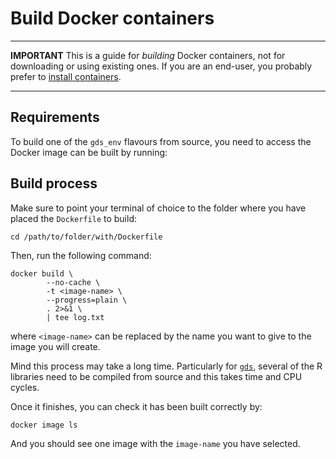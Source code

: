 # Build Docker containers

---

**IMPORTANT** This is a guide for *building* Docker containers, not for downloading or using existing ones. If you are an end-user, you probably prefer to [install containers](../docker_install).

---

## Requirements

To build one of the `gds_env` flavours from source, you need to access the Docker image can be built by running:

## Build process

Make sure to point your terminal of choice to the folder where you have placed the `Dockerfile` to build:

```shell
cd /path/to/folder/with/Dockerfile
```

Then, run the following command:

```shell
docker build \
        --no-cache \
        -t <image-name> \
        --progress=plain \
        . 2>&1 \
        | tee log.txt
```

where `<image-name>` can be replaced by the name you want to give to the image you will create.

Mind this process may take a long time. Particularly for [`gds`](../../stacks/gds), several of the R libraries need to be compiled from source and this takes time and CPU cycles.

Once it finishes, you can check it has been built correctly by:

```shell
docker image ls
```

And you should see one image with the `image-name` you have selected.

